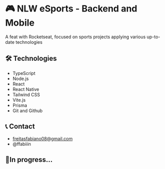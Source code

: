 # 🎮 NLW eSports - Backend and Mobile

A feat with Rocketseat, focused on sports projects applying various up-to-date technologies

## 🛠️ Technologies
- TypeScript
- Node.js
- React
- React Native
- Tailwind CSS
- Vite.js
- Prisma
- Git and Github

## 📞 Contact
- freitasfabiano08@gmail.com
- @ffabiiin

## 🧵In progress...
